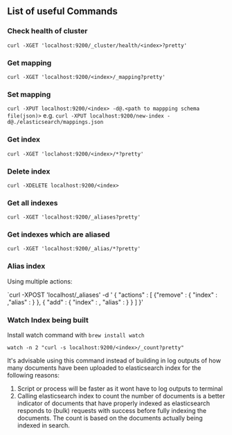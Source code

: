 ## List of useful Commands

### Check health of cluster

`curl -XGET 'localhost:9200/_cluster/health/<index>?pretty'`

### Get mapping

`curl -XGET 'localhost:9200/<index>/_mapping?pretty'`

### Set mapping

`curl -XPUT localhost:9200/<index> -d@.<path to mappping schema file(json)>`
e.g. `curl -XPUT localhost:9200/new-index -d@./elasticsearch/mappings.json`

### Get index

`curl -XGET 'loclahost:9200/<index>/*?pretty'`

### Delete index

`curl -XDELETE localhost:9200/<index>`

### Get all indexes

`curl -XGET 'localhost:9200/_aliases?pretty'`

### Get indexes which are aliased

`curl -XGET 'localhost:9200/_alias/*?pretty'`

### Alias index

Using multiple actions:

`curl -XPOST 'localhost/_aliases' -d ' { "actions" : [ {"remove" : { "index" : <index-name>,"alias" : <alias-name> } }, { "add" : { "index" : <index-name>, "alias" : <alias-name> } } ] }'

### Watch Index being built

Install watch command with `brew install watch`

`watch -n 2 "curl -s localhost:9200/<index>/_count?pretty"`

It's advisable using this command instead of building in log outputs of how many documents have been uploaded to elasticsearch index for the following reasons:

1) Script or process will be faster as it wont have to log outputs to terminal
2) Calling elasticsearch index to count the number of documents is a better indicator of documents that have properly indexed as elasticsearch responds to (bulk) requests with success before fully indexing the documents. The count is based on the documents actually being indexed in search.